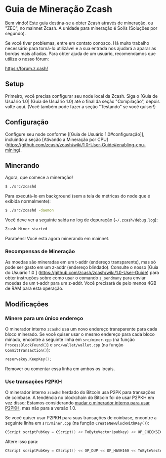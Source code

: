 # Guia de Mineração Zcash

Bem vindo! Este guia destina-se a obter Zcash através de mineração, ou "ZEC", no mainnet Zcash. A unidade para mineração é Sol/s (Soluções por segundo).

Se você tiver problemas, entre em contato conosco. Há muito trabalho necessário para torná-lo utilizável e a sua entrada nos ajudará a aparar as bordas mais afiadas. Para obter ajuda de um usuário, recomendamos que utilize o nosso fórum:

https://forum.z.cash/

## Setup

Primeiro, você precisa configurar seu node local da Zcash. Siga o [Guia de Usuário 1.0] (Guia de Usuário 1.0) até o final da seção "Compilação", depois volte aqui. (Você também pode fazer a seção "Testando" se você quiser!)

## Configuração

Configure seu node conforme [[Guia de Usuário 1.0#configuração]], incluindo a seção [Ativando a Mineração por CPU] (https://github.com/zcash/zcash/wiki/1.0-User-Guide#enabling-cpu-mining).

## Minerando

Agora, que comece a mineração!
```bash
$ ./src/zcashd
```

Para executá-lo em background (sem a tela de métricas do node que é exibida normalmente):

```bash
$ ./src/zcashd -daemon
```

Você deve ver a seguinte saída no log de depuração (`~/.zcash/debug.log`):

```bash
Zcash Miner started
```

Parabéns! Você está agora minerando em mainnet.

### Recompensas de Mineração

As moedas são mineradas em um t-addr (endereço transparente), mas só pode ser gasto em um z-addr (endereço blindado). Consulte o nosso [Guia do Usuário 1.0 ] (https://github.com/zcash/zcash/wiki/1.0-User-Guide) para obter instruções sobre como usar o comando `z_sendmany` para enviar moedas de um t-addr para um z-addr. Você precisará de pelo menos 4GB de RAM para esta operação.

## Modificações

### Minere para um único endereço

O minerador interno `zcashd` usa um novo endereço transparente para cada bloco minerado. Se você quiser usar o mesmo endereço para cada bloco minado, encontre a seguinte linha em `src/miner.cpp` (na função `ProcessBlockFound()`) e `src/wallet/wallet.cpp` (na função `CommitTransaction()`):

```cpp
reservekey.KeepKey();
```

Remover ou comentar essa linha em ambos os locais.

### Use transações P2PKH

O minerador interno `zcashd` herdado do Bitcoin usa P2PK para transações de coinbase. A tendência no blockchain do Bitcoin foi de usar P2PKH em vez disso; Estamos considerando [mudar o minerador interno para usar P2PKH](https://github.com/zcash/zcash/issues/945), mas não para a versão 1.0.

Se você quiser usar P2PKH para suas transações de coinbase, encontre a seguinte linha em `src/miner.cpp` (na função `CreateNewBlockWithKey()`):

```cpp
CScript scriptPubKey = CScript() << ToByteVector(pubkey) << OP_CHECKSIG;
```

Altere isso para:

```cpp
CScript scriptPubKey = CScript() << OP_DUP << OP_HASH160 << ToByteVector(pubkey.GetID()) << OP_EQUALVERIFY << OP_CHECKSIG;
```
